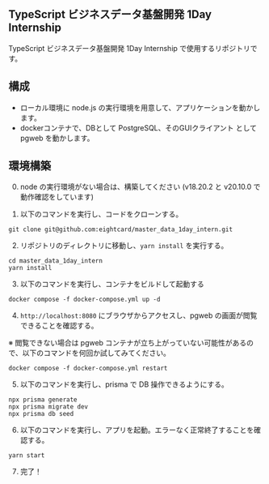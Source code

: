 ## TypeScript ビジネスデータ基盤開発 1Day Internship

TypeScript ビジネスデータ基盤開発 1Day Internship で使用するリポジトリです。

## 構成

- ローカル環境に node.js の実行環境を用意して、アプリケーションを動かします。
- dockerコンテナで、DBとして PostgreSQL、そのGUIクライアント として pgweb を動かします。

## 環境構築

0. node の実行環境がない場合は、構築してください (v18.20.2 と v20.10.0 で動作確認をしています)

1. 以下のコマンドを実行し、コードをクローンする。

```
git clone git@github.com:eightcard/master_data_1day_intern.git
```

2. リポジトリのディレクトリに移動し、`yarn install` を実行する。

```
cd master_data_1day_intern
yarn install
```

3. 以下のコマンドを実行し、コンテナをビルドして起動する

```
docker compose -f docker-compose.yml up -d
```

4. `http://localhost:8080` にブラウザからアクセスし、pgweb の画面が閲覧できることを確認する。

※ 閲覧できない場合は pgweb コンテナが立ち上がっていない可能性があるので、以下のコマンドを何回か試してみてください。

```
docker compose -f docker-compose.yml restart
```

5. 以下のコマンドを実行し、prisma で DB 操作できるようにする。

```
npx prisma generate
npx prisma migrate dev
npx prisma db seed
```

6. 以下のコマンドを実行し、アプリを起動。エラーなく正常終了することを確認する。

```
yarn start
```

7. 完了！
